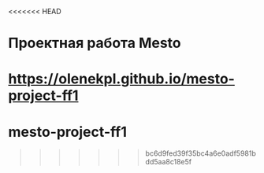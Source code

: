 <<<<<<< HEAD
# Проектная работа Mesto
https://olenekpl.github.io/mesto-project-ff1
=======
# mesto-project-ff1
>>>>>>> bc6d9fed39f35bc4a6e0adf5981bdd5aa8c18e5f
